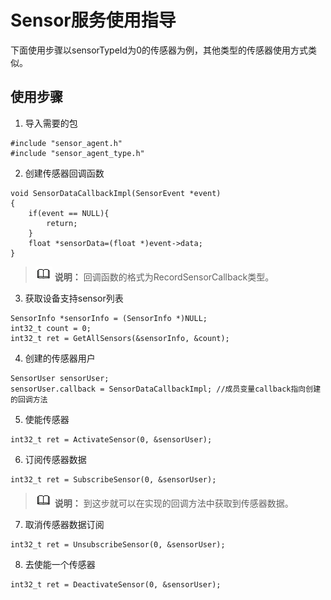 # Sensor服务使用指导


下面使用步骤以sensorTypeId为0的传感器为例，其他类型的传感器使用方式类似。


## 使用步骤

1. 导入需要的包

  
```
#include "sensor_agent.h"
#include "sensor_agent_type.h"
```

2. 创建传感器回调函数



```
void SensorDataCallbackImpl(SensorEvent *event)
{
    if(event == NULL){
        return;
    }
    float *sensorData=(float *)event->data;
}
```

> ![icon-note.gif](public_sys-resources/icon-note.gif) **说明：**
> 回调函数的格式为RecordSensorCallback类型。

3. 获取设备支持sensor列表



```
SensorInfo *sensorInfo = (SensorInfo *)NULL;
int32_t count = 0;
int32_t ret = GetAllSensors(&sensorInfo, &count);
```

4. 创建的传感器用户



```
SensorUser sensorUser;
sensorUser.callback = SensorDataCallbackImpl; //成员变量callback指向创建的回调方法
```

5. 使能传感器



```
int32_t ret = ActivateSensor(0, &sensorUser);
```

6. 订阅传感器数据



```
int32_t ret = SubscribeSensor(0, &sensorUser);
```

> ![icon-note.gif](public_sys-resources/icon-note.gif) **说明：**
> 到这步就可以在实现的回调方法中获取到传感器数据。

7. 取消传感器数据订阅



```
int32_t ret = UnsubscribeSensor(0, &sensorUser);
```

8. 去使能一个传感器



```
int32_t ret = DeactivateSensor(0, &sensorUser);
```
